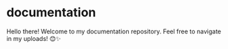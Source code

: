 # documentation
Hello there! Welcome to my documentation repository. Feel free to navigate in my uploads! 😊✨
